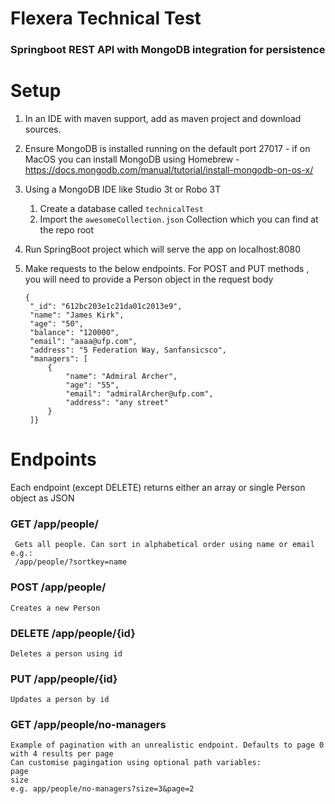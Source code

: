 # Flexera Technical Test

### Springboot REST API with MongoDB integration for persistence

# Setup

1. In an IDE with maven support, add as maven project and download sources.

2. Ensure MongoDB is installed running on the default port 27017 - if on MacOS you can install MongoDB using Homebrew - https://docs.mongodb.com/manual/tutorial/install-mongodb-on-os-x/

3. Using a MongoDB IDE like Studio 3t or Robo 3T
    1. Create a database called `technicalTest`
    2. Import the `awesomeCollection.json` Collection which you can find at the repo root

4. Run SpringBoot project which will serve the app on localhost:8080 
5. Make requests to the below endpoints. For POST and PUT methods , you will need to provide a Person object in the request body

       {
        "_id": "612bc203e1c21da01c2013e9",
        "name": "James Kirk",
        "age": "50",
        "balance": "120000",
        "email": "aaaa@ufp.com",
        "address": "5 Federation Way, Sanfansicsco",
        "managers": [
            {
                "name": "Admiral Archer",
                "age": "55",
                "email": "admiralArcher@ufp.com",
                "address": "any street"
            }
        ]}

# Endpoints
Each endpoint (except DELETE) returns either an array or single Person object as JSON

### GET /app/people/ 
     Gets all people. Can sort in alphabetical order using name or email e.g.:
     /app/people/?sortkey=name

### POST /app/people/
    Creates a new Person
### DELETE /app/people/{id}
    Deletes a person using id
### PUT /app/people/{id}
    Updates a person by id
### GET /app/people/no-managers
    Example of pagination with an unrealistic endpoint. Defaults to page 0 with 4 results per page
    Can customise pagingation using optional path variables:
    page
    size
    e.g. app/people/no-managers?size=3&page=2

